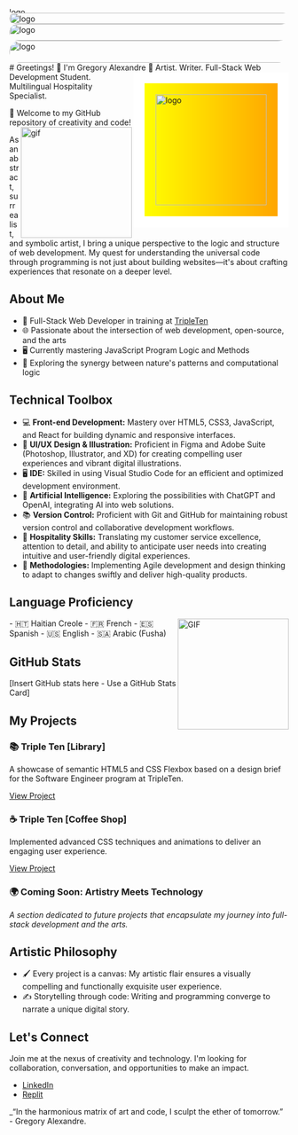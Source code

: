 <img src="https://github.com/GregoryAlexandre369/GregoryAlexandre369/blob/main/IMG_2106.jpeg" alt="logo" width="800px" height="10px" style="border-radius: 20px;">
<img src="https://github.com/GregoryAlexandre369/GregoryAlexandre369/blob/main/IMG_1354.jpeg" alt="logo" width="800px" height="20px" style="border-radius: 20px;">
<img src="https://github.com/GregoryAlexandre369/GregoryAlexandre369/blob/main/IMG_2106.jpeg" alt="logo" width="800px" height="30px" style="border-radius: 20px;">
<img src="https://github.com/GregoryAlexandre369/GregoryAlexandre369/blob/main/IMG_1354.jpeg" alt="logo" width="800px" height="40px" style="border-radius: 20px;">
# Greetings! 👋 I'm Gregory Alexandre
<img align="right" alt="logo" width="200px" height="200px" style="border: 20px solid white; background: linear-gradient(to right, yellow, orange); padding: 20px;" src="https://github.com/GregoryAlexandre369/GregoryAlexandre369/blob/main/Logo.png">
🎨 
Artist. Writer. Full-Stack Web Development Student. Multilingual Hospitality Specialist. 

🚀 Welcome to my GitHub repository of creativity and code!
<img align="right" alt="gif" src="https://media.giphy.com/media/8dPbkqUb2p5XTvIXLx/giphy.gif" alt="GIF" width="200px" height="200px">

As an abstract, surrealist, and symbolic artist, I bring a unique perspective to the logic and structure of web development. My quest for understanding the universal code through programming is not just about building websites—it's about crafting experiences that resonate on a deeper level.

## About Me

- 💼 Full-Stack Web Developer in training at [TripleTen](https://tripleten.com/)
- 🌐 Passionate about the intersection of web development, open-source, and the arts
- 🖥️ Currently mastering JavaScript Program Logic and Methods
- 🧬 Exploring the synergy between nature's patterns and computational logic

## Technical Toolbox

- 💻 **Front-end Development:** Mastery over HTML5, CSS3, JavaScript, and React for building dynamic and responsive interfaces.
- 🧰 **UI/UX Design & Illustration:** Proficient in Figma and Adobe Suite (Photoshop, Illustrator, and XD) for creating compelling user experiences and vibrant digital illustrations.
- 🖥️ **IDE:** Skilled in using Visual Studio Code for an efficient and optimized development environment.
- 🤖 **Artificial Intelligence:** Exploring the possibilities with ChatGPT and OpenAI, integrating AI into web solutions.
- 📚 **Version Control:** Proficient with Git and GitHub for maintaining robust version control and collaborative development workflows.
- 🌟 **Hospitality Skills:** Translating my customer service excellence, attention to detail, and ability to anticipate user needs into creating intuitive and user-friendly digital experiences.
- 🔄 **Methodologies:** Implementing Agile development and design thinking to adapt to changes swiftly and deliver high-quality products.

## Language Proficiency
 <img align="right" alt="GIF" width="200px" height="200px" src="https://media.giphy.com/media/mNfvtK90scVTF20Jye/giphy.gif">
- 🇭🇹 Haitian Creole
- 🇫🇷 French
- 🇪🇸 Spanish
- 🇺🇸 English
- 🇸🇦 Arabic (Fusha)

## GitHub Stats

[Insert GitHub stats here - Use a GitHub Stats Card]

## My Projects

### 📚 Triple Ten [Library]

A showcase of semantic HTML5 and CSS Flexbox based on a design brief for the Software Engineer program at TripleTen.

[View Project](https://gregoryalexandre369.github.io/Library/)

### ☕ Triple Ten [Coffee Shop]

Implemented advanced CSS techniques and animations to deliver an engaging user experience.

[View Project](https://github.com/GregoryAlexandre369/Coffee-Shop.git)

### 🌍 Coming Soon: Artistry Meets Technology

_A section dedicated to future projects that encapsulate my journey into full-stack development and the arts._

## Artistic Philosophy

- 🖌️ Every project is a canvas: My artistic flair ensures a visually compelling and functionally exquisite user experience.
- ✍️ Storytelling through code: Writing and programming converge to narrate a unique digital story.

## Let's Connect

Join me at the nexus of creativity and technology. I'm looking for collaboration, conversation, and opportunities to make an impact.

- [LinkedIn](https://www.linkedin.com/in/gregoryalexandre369/)
- [Replit](https://replit.com/@GregoryAlexandre369)


_“In the harmonious matrix of art and code, I sculpt the ether of tomorrow.” - Gregory Alexandre.
